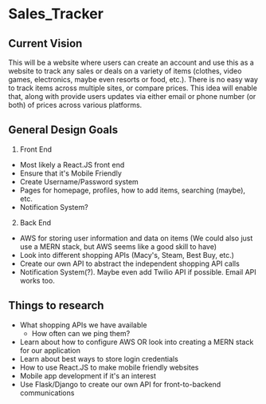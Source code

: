 # Sales_Tracker #


## Current Vision ##
This will be a website where users can create an account and use this as a website to track any sales or deals on a variety of items (clothes, video games, electronics, maybe even resorts or food, etc.). There is no easy way to track items across multiple sites, or compare prices. This idea will enable that, along with provide users updates via either email or phone number (or both) of prices across various platforms.  

## General Design Goals ##
1. Front End
  * Most likely a React.JS front end 
  * Ensure that it's Mobile Friendly
  * Create Username/Password system
  * Pages for homepage, profiles, how to add items, searching (maybe), etc.
  * Notification System?
2. Back End
  * AWS for storing user information and data on items (We could also just use a MERN stack, but AWS seems like a good skill to have)
  * Look into different shopping APIs (Macy's, Steam, Best Buy, etc.)
  * Create our own API to abstract the independent shopping API calls
  * Notification System(?). Maybe even add Twilio API if possible. Email API works too.

## Things to research ##
 * What shopping APIs we have available
   * How often can we ping them?
 * Learn about how to configure AWS OR look into creating a MERN stack for our application
 * Learn about best ways to store login credentials
 * How to use React.JS to make mobile friendly websites
 * Mobile app development if it\'s an interest
 * Use Flask/Django to create our own API for front-to-backend communications
